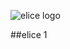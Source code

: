 ![elice logo](https://user-images.githubusercontent.com/54767632/191028322-e9d1986e-0d98-412b-9e10-4cc4fcd1e8bf.png)

##elice 1
